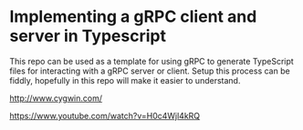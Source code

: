# Implementing a gRPC client and server in Typescript

This repo can be used as a template for using gRPC to generate TypeScript files for interacting with a gRPC server or client. Setup this process can be fiddly, hopefully in this repo will make it easier to understand.

http://www.cygwin.com/

https://www.youtube.com/watch?v=H0c4Wjl4kRQ